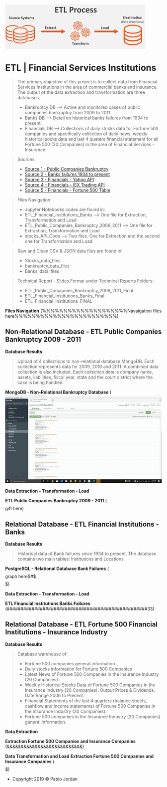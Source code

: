![](https://github.com/pablojordan/Financial_data_ETL/blob/master/images/etl-process.png)


# ETL | Financial Services Institutions 

> The primary objective of this project is to collect data from Financial Services Institutions in the area of commercial banks and insurance. The output of the data extraction and transformation are three databases
>* Bankruptcy DB --> Active and monitored cases of public companies bankruptcy from 2009 to 2011
>* Banks DB -->  Detail on historical banks failures from 1934 to present. 
>* Financials DB --> Collections of daily stocks data for Fortune 500 companies and specifically collection of daily news, weekly historical socks data and last 4 quaters financial statement for all Fortune 500 (20 Companies) in the area of Financial Services - Insurance.

> Sources: 
>* [Source 1 - Public Companies Bankruptcy](https://catalog.data.gov/dataset/public-company-bankruptcy-cases-opened-and-monitored)
>* [Source 2 - Banks failures 1934 to present](https://banks.data.fdic.gov/docs/#/Structure/searchInstitutions)
>* [Source 3 - Financials - Yahoo API](https://rapidapi.com/apidojo/api/yahoo-finance1?endpoint=5c3da178e4b0cc6cdc0ed6)
>* [Source 4 - Financials - IEX Trading API](https://iextrading.com/developer/)
>* [Source 5 - Financials - Fortune 500 Table](https://en.wikipedia.org/wiki/List_of_S%26P_500_companies)

> Files Navigation:
>* Jupyter Notebooks codes are found in:
>* ETL_Financial_Institutions_Banks --> One file for Extraction, Transformation and Load
>* ETL_Public_Companies_Bankruptcy_2009_2011 --> One file for Extraction, Transformation and Load
>* stocks_API_Code --> Two files. One for Extraction and the second one for Transformation and Load

> Raw and Clean CSV & JSON data files are found in:
>* Stocks_data_files
>* bankruptcy_data_files
>* Banks_data_files

>Technical Report - Slides Format under Technical Reports Folders:
>* ETL_Public_Comapnies_Bankruptcy_2009_2011_Final
>* ETL_Financial_Institutions_Banks_Final
>* ETL_Financial_Institutions_FINAL

**Files Navigation**
(%%%%%%%%%%%%%%%%%%%%Navaigation files here%%%%%%%%%%%%%%%%%%%%%%%%)


## Non-Relational Database - ETL Public Companies Bankruptcy 2009 - 2011

**Database Results**
> Upload of 4 collections to non-relational database MongoDB. Each collection represents data for 2009, 2010 and 2011. A combined data collection is also included. Each collection details company name, assets, liabilities, fiscal year, state and the court district where the case is being handled.

**MongoDB - Non-Relational Bankruptcy Database**
(![](https://github.com/pablojordan/Financial_data_ETL/blob/master/images/ETL1.gif)
 

**Data Extraction - Transformation - Load**

**ETL Public Companies Bankruptcy 2009 - 2011**
($$$$$$$$$$$$$$$$$$$$$$$$$$$$ gift here)

## Relational Database - ETL Financial Institutions - Banks

**Database Results**
> Historical data of Bank failures since 1934 to present. The database contains two main tables: Institutions and Locations

**PostgreSQL - Relational Database Bank Failures**
($$$$$$$$$$$$$$$$graph here$#$$$$$$$$$$)

**Data Extraction - Transformation - Load**

**ETL Financial Institutions Banks Failures**
(###################################################33)


## Relational Database - ETL Fortune 500 Financial Institutions - Insurance Industry

**Database Results**

> Database warehouse of:
>* Fortune 500 companies general information 
>* Daily stocks information for Fortune 500 Companies
>* Latest News of Fortune 500 Companies in the Insurance Industry (20 Companies).
>* Weekly Historical Stocks Data of Fortune 500 Companies in the Insurance Industry (20 Companies). Output Prices & Dividends. Date Range 2006 to Present.
>* Financial Statements of the last 4 quarters (balance sheets, cashflow and income statements) of Fortune 500 Companies in the Insurance Industry (20 Companies).
>* Fortune 500 companies in the Insurance Industry (20 Companies) general information. 


**Data Extraction**

**Extraction Fortune 500 Companies and Insurance Companies**
(&&&&&&&&&&&&&&&&&&&&&&&&&&&)



**Data Transformation and Load**
**Extraction Fortune 500 Companies and Insurance Companies**
($$$$$$$$$$$$$$$$$$$$$$$$$$$$$)




- Copyright 2019 © Pablo Jordan
